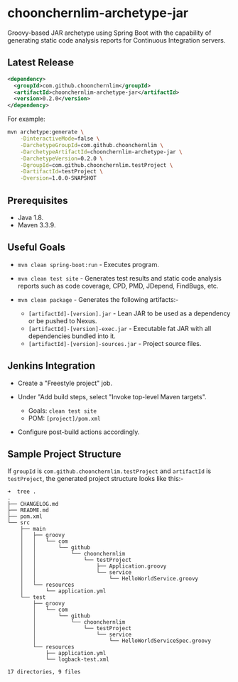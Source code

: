 # choonchernlim-archetype-jar

Groovy-based JAR archetype using Spring Boot with the capability of generating static code analysis reports for Continuous Integration servers.

## Latest Release

```xml
<dependency>
  <groupId>com.github.choonchernlim</groupId>
  <artifactId>choonchernlim-archetype-jar</artifactId>
  <version>0.2.0</version>
</dependency>
```

For example:

```bash
mvn archetype:generate \
    -DinteractiveMode=false \
    -DarchetypeGroupId=com.github.choonchernlim \
    -DarchetypeArtifactId=choonchernlim-archetype-jar \
    -DarchetypeVersion=0.2.0 \
    -DgroupId=com.github.choonchernlim.testProject \
    -DartifactId=testProject \
    -Dversion=1.0.0-SNAPSHOT
```

## Prerequisites

* Java 1.8.
* Maven 3.3.9.

## Useful Goals

* `mvn clean spring-boot:run` - Executes program.

* `mvn clean test site` - Generates test results and static code analysis reports such as code coverage, CPD, PMD, JDepend, FindBugs, etc.

* `mvn clean package` - Generates the following artifacts:-
    * `[artifactId]-[version].jar` - Lean JAR to be used as a dependency or be pushed to Nexus.
    * `[artifactId]-[version]-exec.jar` - Executable fat JAR with all dependencies bundled into it.   
    * `[artifactId]-[version]-sources.jar` - Project source files.

## Jenkins Integration

* Create a "Freestyle project" job.

* Under "Add build steps, select "Invoke top-level Maven targets".
    * Goals: `clean test site`
    * POM: `[project]/pom.xml`

* Configure post-build actions accordingly.

## Sample Project Structure

If `groupId` is `com.github.choonchernlim.testProject` and `artifactId` is `testProject`, the generated project structure looks like this:-

```text
➜  tree . 
.
├── CHANGELOG.md
├── README.md
├── pom.xml
└── src
    ├── main
    │   ├── groovy
    │   │   └── com
    │   │       └── github
    │   │           └── choonchernlim
    │   │               └── testProject
    │   │                   ├── Application.groovy
    │   │                   └── service
    │   │                       └── HelloWorldService.groovy
    │   └── resources
    │       └── application.yml
    └── test
        ├── groovy
        │   └── com
        │       └── github
        │           └── choonchernlim
        │               └── testProject
        │                   └── service
        │                       └── HelloWorldServiceSpec.groovy
        └── resources
            ├── application.yml
            └── logback-test.xml

17 directories, 9 files
```                    